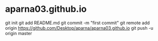 # aparna03.github.io
git init
git add README.md
git commit -m "first commit"
git remote add origin https://github.com/Desktop/aparna/aparna03.github.io
git push -u origin master

